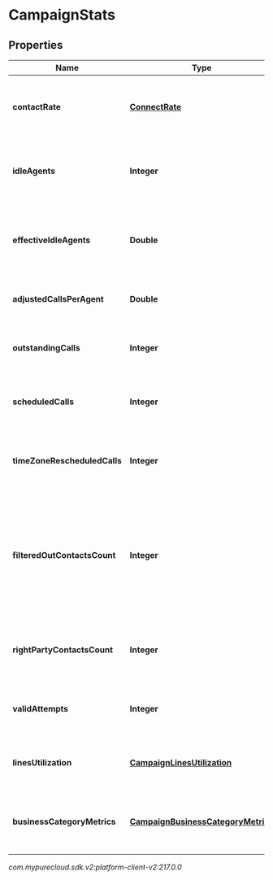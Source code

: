 # CampaignStats


## Properties

| Name | Type | Description | Notes |
| ------------ | ------------- | ------------- | ------------- |
| **contactRate** | [**ConnectRate**](ConnectRate) | Information regarding the campaign's connect rate |  [optional] |
| **idleAgents** | **Integer** | Number of available agents not currently being utilized |  [optional] |
| **effectiveIdleAgents** | **Double** | Number of effective available agents not currently being utilized |  [optional] |
| **adjustedCallsPerAgent** | **Double** | Calls per agent adjusted by pace |  [optional] |
| **outstandingCalls** | **Integer** | Number of campaign calls currently ongoing |  [optional] |
| **scheduledCalls** | **Integer** | Number of campaign calls currently scheduled |  [optional] |
| **timeZoneRescheduledCalls** | **Integer** | Number of campaign calls currently timezone rescheduled |  [optional] |
| **filteredOutContactsCount** | **Integer** | Number of contacts that don't match filter. This is currently supported only for Campaigns with dynamic filter on. |  [optional] |
| **rightPartyContactsCount** | **Integer** | Information on the campaign's number of Right Party Contacts |  [optional] |
| **validAttempts** | **Integer** | Information on the campaign's valid attempts |  [optional] |
| **linesUtilization** | [**CampaignLinesUtilization**](CampaignLinesUtilization) | Information on the campaign's lines utilization |  [optional] |
| **businessCategoryMetrics** | [**CampaignBusinessCategoryMetrics**](CampaignBusinessCategoryMetrics) | Information on the campaign's business category metrics |  [optional] |




_com.mypurecloud.sdk.v2:platform-client-v2:217.0.0_
